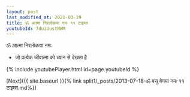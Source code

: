 ```yaml
---
layout: post
last_modified_at: 2021-03-29
title: ॐ आत्मा निरलोकया नमः ११ टाइम्स
youtubeId: 7duiUustNWM
---
```

 
 
 ॐ आत्मा निरलोकया नमः  
 
 -  जो प्रत्येक जीवात्मा को ध्यान से देखता है 
 
  
 
  
 
 
 
 
 
 


{% include youtubePlayer.html id=page.youtubeId %}
 
[Next]({{ site.baseurl }}{% link  split1/_posts/2013-07-18-ॐ वसु वेगया नमः ११ टाइम्स.md%})
 
